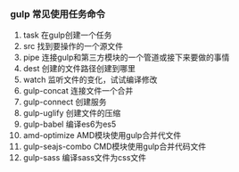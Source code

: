 ### gulp 常见使用任务命令
1. task 在gulp创建一个任务
2. src  找到要操作的一个源文件
3. pipe 连接gulp和第三方模块的一个管道或接下来要做的事情
4. dest 创建的文件路径创建到哪里
5. watch 监听文件的变化，试试编译修改
6. gulp-concat 连接文件一个合并
7. gulp-connect 创建服务
8. gulp-uglify 创建文件的压缩
9. gulp-babel 编译es6为es5
10. amd-optimize AMD模块使用gulp合并代文件
11. gulp-seajs-combo CMD模块使用gulp合并代码文件
12. gulp-sass 编译sass文件为css文件